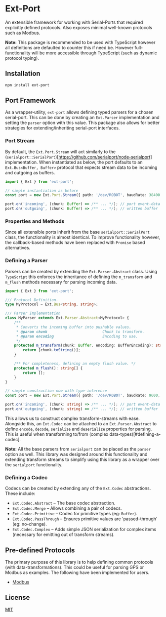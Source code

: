 # Ext-Port

An extensible framework for working with Serial-Ports that required explicitly defined protocols. Also exposes minimal well-known protocols such as Modbus.

**Note:** This package is recommended to be used with TypeScript however all definitions are defaulted to counter this if need be. However full-functionality will be more accessible through TypeScript (such as dynamic protocol typing).

## Installation

```bash
npm install ext-port
```

## Port Framework

As a wrapper-utility, `ext-port` allows defining typed parsers for a chosen serial-port. This can be done by creating an `Ext.Parser` implementation and setting the `parser` option with this value. This package also allows for better strategies for extending/inheriting serial-port interfaces.

### Port Stream

By default, the `Ext.Port.Stream` will act similarly to the (`serialport::SerialPort`)[https://github.com/serialport/node-serialport] implementation. When instantiated as below, the port defaults to an `Ext.Bus<Buffer, Buffer>` protocol that expects stream data to be incoming and outgoing as buffers.

```typescript
import { Ext } from 'ext-port';

// simple instantiation as before
const port = new Ext.Port.Stream({ path: '/dev/ROBOT', baudRate: 38400 });

port.on('incoming', (chunk: Buffer) => /** ... */); // port event-data
port.on('outgoing', (chunk: Buffer) => /** ... */); // written buffer
```

### Properties and Methods

Since all extensible ports inherit from the base `serialport::SerialPort` class, the functionality is almost identical. To improve functionality however, the callback-based methods have been replaced with `Promise` based alternatives.

### Defining a Parser

Parsers can be created by extending the `Ext.Parser.Abstract` class. Using `TypeScript` this enforces the inheritance of defining the `m_transform` and `m_flush` methods necessary for parsing incoming data.

```typescript
import { Ext } from 'ext-port';

/// Protocol Definition.
type MyProtocol = Ext.Bus<string, string>;

/// Parser Implementation
class MyParser extends Ext.Parser.Abstract<MyProtocol> {
    /**
     * Converts the incoming buffer into pushable values.
     * @param chunk                         Chunk to transform.
     * @param encoding                      Encoding to use.
     */
    protected m_transform(chunk: Buffer, encoding: BufferEncoding): string[] {
        return [chunk.toString()];
    }

    /** For completeness, defining an empty flush value. */
    protected m_flush(): string[] {
        return [];
    }
}

// simple construction now with type-inference
const port = new Ext.Port.Stream({ path: '/dev/ROBOT', baudRate: 9600, parser: new MyParser() });

port.on('incoming', (chunk: string) => /** ... */); // port event-data
port.on('outgoing', (chunk: string) => /** ... */); // written buffer
```

This allows us to construct complex transform-streams with ease. Alongside this, an `Ext.Codec` can be attached to an `Ext.Parser.Abstract` to define `encode`, `decode`, `serialize` and `deserialize` properties for parsing. This is useful when transforming to/from (complex data-types)[#defining-a-codec].

**Note:** All the base parsers from `serialport` can be placed as the `parser` option as well. This library was designed around this functionality and extending transform streams to simplify using this library as a wrapper over the `serialport` functionality.

### Defining a Codec

Codecs can be created by extending any of the `Ext.Codec` abstractions. These include:

-   `Ext.Codec.Abstract` &ndash; The base codec abstraction.
-   `Ext.Codec.Merge` &ndash; Allows combining a pair of codecs.
-   `Ext.Codec.Primitive` &ndash; Codec for primitive types (eg: `Buffer`).
-   `Ext.Codec.PassThrough` &ndash; Ensures primitive values are 'passed-through' (eg: no-change).
-   `Ext.Codec.Complex` &ndash; Adds simple JSON serialization for complex items (necessary for emitting out of transform streams).

## Pre-defined Protocols

The primary purpose of this library is to help defining common protocols (with data-transformations). This could be useful for parsing GPS or Modbus as examples. The following have been implemented for users.

-   [Modbus](lib/protocols/README.md)

## License

[MIT](https://opensource.org/license/MIT)
